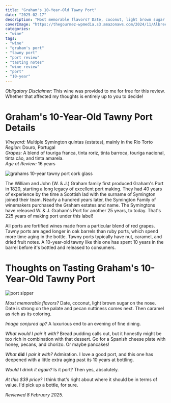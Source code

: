 ```yaml
---
title: "Graham's 10-Year-Old Tawny Port"
date: "2025-02-17"
description: "Most memorable flavors? Date, coconut, light brown sugar on the nose. Date is strong on the palate and pecan nuttiness comes next. Then caramel as rich as its coloring."
coverImage: "https://thegourmez-wpmedia.s3.amazonaws.com/2024/11/Albrecht-2024-sized+(7).jpg"
categories:
- "wine"
tags:
- "wine"
- "graham's port"
- "tawny port"
- "port review"
- "tasting notes"
- "wine review"
- "port"
- "10-year"
---
```


*Obligatory Disclaimer:* This wine was provided to me for free for this review. Whether that affected my thoughts is entirely up to you to decide!

# Graham's 10-Year-Old Tawny Port Details

*Vineyard:* Multiple Symington quintas (estates), mainly in the Rio Torto\
*Region:* Douro, Portugal\
*Grapes:* A blend of touriga franca, tinta roriz, tinta barroca, touriga nacional, tinta cão, and tinta amarela.\
*Age at Review:* 16 years

![grahams 10-year tawny port cork glass](https://thegourmez-wpmedia.s3.amazonaws.com/2025/2/grahams-tawny-2025+(3).jpg)

The William and John (W. & J.) Graham family first produced Graham's Port in 1820, starting a long legacy of excellent port making. They had 40 years of experience by the time a Scottish lad with the surname of Symington joined their team. Nearly a hundred years later, the Symington Family of winemakers purchased the Graham estates and name. The Symingtons have released W. & J. Graham's Port for another 25 years, to today. That's 225 years of making port under this label!

All ports are fortified wines made from a particular blend of red grapes. Tawny ports are aged longer in oak barrels than ruby ports, which spend more time aging in the bottle. Tawny ports typically have nut, caramel, and dried fruit notes. A 10-year-old tawny like this one has spent 10 years in the barrel before it's bottled and released to consumers.

# Thoughts on Tasting Graham's 10-Year-Old Tawny Port

![port sipper](https://thegourmez-wpmedia.s3.amazonaws.com/2025/2/grahams-tawny-2025+(1).jpg)

*Most memorable flavors?* Date, coconut, light brown sugar on the nose. Date is strong on the palate and pecan nuttiness comes next. Then caramel as rich as its coloring.

*Image conjured up?* A luxurious end to an evening of fine dining.

*What would I pair it with?* Bread pudding calls out, but it honestly might be too rich in combination with that dessert. Go for a Spanish cheese plate with honey, pecans, and chorizo. Or maybe pancakes!

*What* **did** *I pair it with?* Admiration. I love a good port, and this one has deepened with a little extra aging past its 10 years at bottling.

*Would I drink it again?* Is it port? Then yes, absolutely.

*At this \$39 price?* I think that's right about where it should be in terms of value. I'd pick up a bottle, for sure.

*Reviewed 8 February 2025.*
